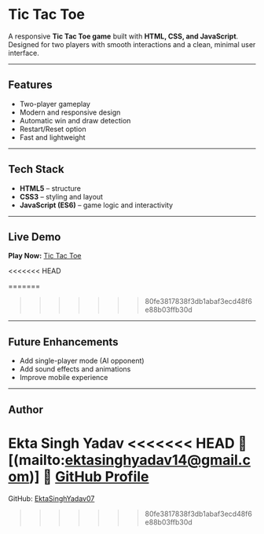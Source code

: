 # Tic Tac Toe

A responsive **Tic Tac Toe game** built with **HTML, CSS, and JavaScript**.
Designed for two players with smooth interactions and a clean, minimal user interface.

---

## Features

* Two-player gameplay
* Modern and responsive design
* Automatic win and draw detection
* Restart/Reset option
* Fast and lightweight

---

## Tech Stack

* **HTML5** – structure
* **CSS3** – styling and layout
* **JavaScript (ES6)** – game logic and interactivity

---

## Live Demo

**Play Now:** [Tic Tac Toe](https://ektasinghyadav07.github.io/Tic-Tac-Toe/)

<<<<<<< HEAD

=======
>>>>>>> 80fe3817838f3db1abaf3ecd48f6e88b03ffb30d
---

## Future Enhancements

* Add single-player mode (AI opponent)
* Add sound effects and animations
* Improve mobile experience

---

## Author

**Ekta Singh Yadav**
<<<<<<< HEAD
📧 [(mailto:ektasinghyadav14@gmail.com)]
🔗 [GitHub Profile](https://github.com/EktaSinghYadav07)
=======
GitHub: [EktaSinghYadav07](https://github.com/EktaSinghYadav07)
>>>>>>> 80fe3817838f3db1abaf3ecd48f6e88b03ffb30d
